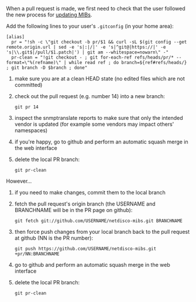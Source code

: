 When a pull request is made, we first need to check that the user followed the new process for [updating MIBs](Updating-MIBs).

Add the following lines to your user's `.gitconfig` (in your home area):

```
[alias]
  pr = "!sh -c \"git checkout -b pr/$1 && curl -sL $(git config --get remote.origin.url | sed -e 's|:|/|' -e 's|^git@|https://|' -e 's|\\.git$|/pull/$1.patch|') | git am --whitespace=nowarn\" -"
  pr-clean = "!git checkout - ; git for-each-ref refs/heads/pr/* --format=\"%(refname)\" | while read ref ; do branch=${ref#refs/heads/} ; git branch -D $branch ; done"
```

1. make sure you are at a clean HEAD state (no edited files which are not committed)
1. check out the pull request (e.g. number 14) into a new branch:

    `git pr 14`

1. inspect the snmptranslate reports to make sure that only the intended vendor is updated (for example some vendors may impact others' namespaces)
1. if you're happy, go to github and perform an automatic squash merge in the web interface
1. delete the local PR branch:

    `git pr-clean`

However...
1. if you need to make changes, commit them to the local branch
1. fetch the pull request's origin branch (the USERNAME and BRANCHNAME will be in the PR page on github):

    `git fetch git://github.com/USERNAME/netdisco-mibs.git BRANCHNAME`

1. then force push changes from your local branch back to the pull request at github (NN is the PR number):

    `git push https://github.com/USERNAME/netdisco-mibs.git +pr/NN:BRANCHNAME`

1. go to github and perform an automatic squash merge in the web interface
1. delete the local PR branch:

    `git pr-clean`